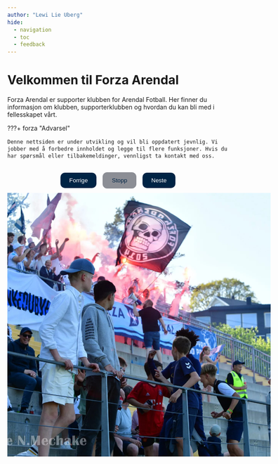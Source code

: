 ```yaml
---
author: "Lewi Lie Uberg"
hide:
  - navigation
  - toc
  - feedback
---
```


# Velkommen til Forza Arendal

Forza Arendal er supporter klubben for Arendal Fotball. Her finner du informasjon om klubben, supporterklubben og hvordan du kan bli med i fellesskapet vårt.

???+ forza "Advarsel"

    Denne nettsiden er under utvikling og vil bli oppdatert jevnlig. Vi jobber med å forbedre innholdet og legge til flere funksjoner. Hvis du har spørsmål eller tilbakemeldinger, vennligst ta kontakt med oss.

<script>
  let currentIndex = 0;
  const images = [
    "./assets/images/arkiv/1.jpg",
    "./assets/images/arkiv/2.jpg",
    "./assets/images/arkiv/3.jpg",
    "./assets/images/arkiv/4.jpg",
    "./assets/images/arkiv/5.jpg"
    // Add more image paths as needed
  ];

  let slideshowInterval = setInterval(nextImage, 3000); // Change image every 3 seconds
  let isSlideshowRunning = true;

  function showImage(index) {
    const imgElement = document.getElementById('slideshow-image');
    imgElement.src = images[index];
  }

  function nextImage() {
    currentIndex = (currentIndex + 1) % images.length;
    showImage(currentIndex);
  }

  function prevImage() {
    currentIndex = (currentIndex - 1 + images.length) % images.length;
    showImage(currentIndex);
  }

  function toggleSlideshow() {
    const stopButton = document.getElementById('toggle-slideshow-button');
    if (isSlideshowRunning) {
      clearInterval(slideshowInterval);
      stopButton.textContent = "Start";
    } else {
      slideshowInterval = setInterval(nextImage, 3000);
      stopButton.textContent = "Stopp";
    }
    isSlideshowRunning = !isSlideshowRunning;
  }
</script>

<div style="text-align: center; margin-top: 30px;">
  <div style="margin-bottom: 10px;">
    <button onclick="prevImage()" style="background-color: #002445; color: #ffffff; border: none; padding: 10px 20px; margin-right: 5px; cursor: pointer; border-radius: 10px;">Forrige</button>
    <button id="toggle-slideshow-button" onclick="toggleSlideshow()" style="background-color: #8c8e95; color: #002445; border: 1px solid #8c8e95; padding: 10px 20px; margin: 0 5px; cursor: pointer; border-radius: 10px;">Stopp</button>
    <button onclick="nextImage()" style="background-color: #002445; color: #ffffff; border: none; padding: 10px 20px; margin-left: 5px; cursor: pointer; border-radius: 10px;">Neste</button>
  </div>
  <img id="slideshow-image" src="./assets/images/arkiv/1.jpg" alt="Slideshow" style="max-width: 600px; height: 600px; object-fit: contain;" />
</div>
